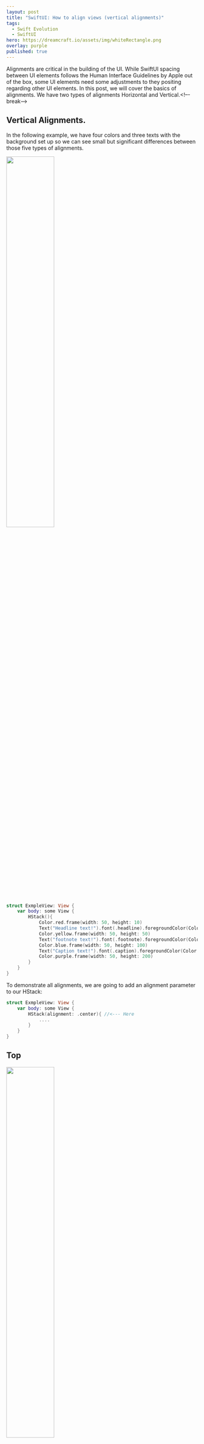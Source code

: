 ```yaml
---
layout: post
title: "SwiftUI: How to align views (vertical alignments)"
tags:
  - Swift Evolution
  - SwiftUI
hero: https://dreamcraft.io/assets/img/whiteRectangle.png
overlay: purple
published: true
---
```

Alignments are critical in the building of the UI. While SwiftUI spacing between UI elements follows the Human Interface Guidelines by Apple out of the box,  some  UI elements need some adjustments to they positing regarding other UI elements. In this post, we will cover the basics of alignments. We have two types of alignments Horizontal and Vertical.<!–-break-–>

## Vertical Alignments.
In the following example, we have four colors and three texts with the background set up so we can see small but significant differences between those five types of alignments.

<img src="https://dreamcraft.io/assets/img/alignments/center.png" style="width: 50%; height: 50%"/>​
```swift
struct ExmpleView: View {
    var body: some View {
        HStack(){
            Color.red.frame(width: 50, height: 10)
            Text("Headline text!").font(.headline).foregroundColor(Color.white).background(Color.orange)
            Color.yellow.frame(width: 50, height: 50)
            Text("footnote text!").font(.footnote).foregroundColor(Color.white).background(Color.green)
            Color.blue.frame(width: 50, height: 100)
            Text("Caption text!").font(.caption).foregroundColor(Color.white).background(Color.pink)
            Color.purple.frame(width: 50, height: 200)
        }
    }
}
```
To demonstrate all alignments, we are going to add an alignment parameter to our HStack:
```swift
struct ExmpleView: View {
    var body: some View {
        HStack(alignment: .center){ //<--- Here
            ....
        }
    }
}
```
## Top
<img src="https://dreamcraft.io/assets/img/alignments/top.png" style="width: 50%; height: 50%"/>​
```swift
    HStack(alignment: .top) {...}
```
## Center
<img src="https://dreamcraft.io/assets/img/alignments/center.png" style="width: 50%; height: 50%"/>​
By default, we have a center alignment, and that is why it doesn't differ from our initial example. 
```swift
    HStack(alignment: .center) {...}
```
Is equal to:
```swift
    HStack{...} 
```
## Bottom
<img src="https://dreamcraft.io/assets/img/alignments/bottom.png" style="width: 50%; height: 50%"/>​
```swift
    HStack(alignment: .bottom) {...}
```
## Last Text Baseline
<img src="https://dreamcraft.io/assets/img/alignments/lastTextBaseline.png" style="width: 50%; height: 50%"/>​
In our example, we have Text in our HStack, but if we haven't got one, all views will align as we would pass **.bottom** alignment. 
```swift
    HStack(alignment: .lastTextBaseline) {...}
```
## First Text Baseline
<img src="https://dreamcraft.io/assets/img/alignments/firstTextBaseline.png" style="width: 50%; height: 50%"/>​
As with the last text baseline, if we haven't got ani text in our HStack, then all views will align as we were passed **.bottom** alignment. 
```swift
    HStack(alignment: .firstTextBaseline) {...}
```

